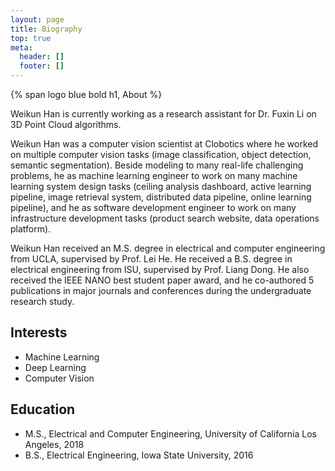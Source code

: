 ```yaml
---
layout: page
title: Biography
top: true
meta:
  header: []
  footer: []
---
```


{% span logo blue bold h1, About %}

Weikun Han is currently working as a research assistant for Dr. Fuxin Li on 3D Point Cloud algorithms.

Weikun Han was a computer vision scientist at Clobotics where he worked on multiple computer vision tasks (image classification, object detection, semantic segmentation). Beside modeling to many real-life challenging problems, he as machine learning engineer to work on many machine learning system design tasks (ceiling analysis dashboard, active learning pipeline, image retrieval system, distributed data pipeline, online learning pipeline), and he as software development engineer to work on many infrastructure development tasks (product search website, data operations platform).

Weikun Han received an M.S. degree in electrical and computer engineering from UCLA, supervised by Prof. Lei He. He received a B.S. degree in electrical engineering from ISU, supervised by Prof. Liang Dong. He also received the IEEE NANO best student paper award, and he co-authored 5 publications in major journals and conferences during the undergraduate research study.

## Interests

* Machine Learning
* Deep Learning
* Computer Vision

## Education

* M.S., Electrical and Computer Engineering, University of California Los Angeles, 2018 
* B.S., Electrical Engineering, Iowa State University, 2016
  


